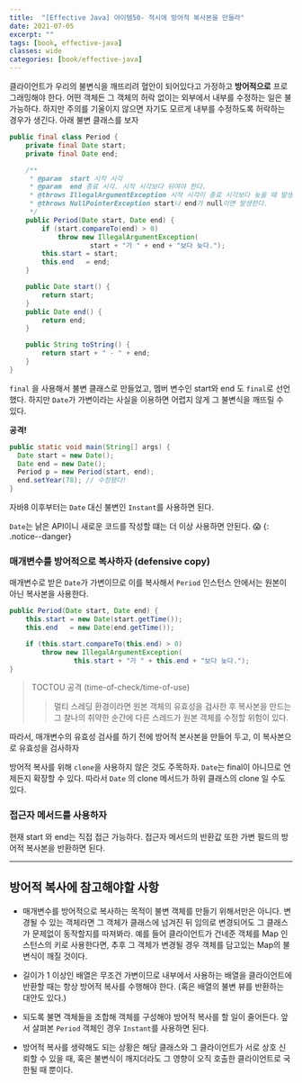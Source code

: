```yaml
---
title:  "[Effective Java] 아이템50- 적시에 방어적 복사본을 만들라"
date: 2021-07-05
excerpt: ""
tags: [book, effective-java]
classes: wide
categories: [book/effective-java]
---
```


클라이언트가 우리의 불변식을 깨뜨리려 혈안이 되어있다고 가정하고 **방어적으로** 프로그래밍해야 한다. 어떤 객체든 그 객체의 허락 없이는 외부에서 내부를 수정하는 일은 불가능하다. 하지만 주의를 기울이지 않으면 자기도 모르게 내부를 수정하도록 허락하는 경우가 생긴다. 아래 불변 클래스를 보자

``` java
public final class Period {
    private final Date start;
    private final Date end;

    /**
     * @param  start 시작 시각
     * @param  end 종료 시각. 시작 시각보다 뒤여야 한다.
     * @throws IllegalArgumentException 시작 시각이 종료 시각보다 늦을 때 발생한다.
     * @throws NullPointerException start나 end가 null이면 발생한다.
     */
    public Period(Date start, Date end) {
        if (start.compareTo(end) > 0)
            throw new IllegalArgumentException(
                    start + "가 " + end + "보다 늦다.");
        this.start = start;
        this.end   = end;
    }

    public Date start() {
        return start;
    }
    public Date end() {
        return end;
    }

    public String toString() {
        return start + " - " + end;
    }
}
```

`final` 을 사용해서 불변 클래스로 만들었고, 멤버 변수인 start와 end 도 `final`로 선언했다. 하지만 `Date`가 가변이라는 사실을 이용하면 어렵지 않게 그 불변식을 깨뜨릴 수 있다.

**공격!**
``` java
public static void main(String[] args) {
  Date start = new Date();
  Date end = new Date();
  Period p = new Period(start, end);
  end.setYear(78); // 수정됐다!
}
```

자바8 이후부터는 `Date` 대신 불변인 `Instant`를 사용하면 된다.

`Date`는 낡은 API이니 새로운 코드를 작성할 떄는 더 이상 사용하면 안된다. 😱
{: .notice--danger}

### 매개변수를 방어적으로 복사하자 (defensive copy)

매개변수로 받은 `Date`가 가변이므로 이를 복사해서 `Period` 인스턴스 안에서는 원본이 아닌 복사본을 사용한다.

``` java
public Period(Date start, Date end) {
    this.start = new Date(start.getTime());
    this.end   = new Date(end.getTime());

    if (this.start.compareTo(this.end) > 0)
        throw new IllegalArgumentException(
                this.start + "가 " + this.end + "보다 늦다.");
}
```

> TOCTOU 공격 (time-of-check/time-of-use)
>> 멀티 스레딩 환경이라면 원본 객체의 유효성을 검사한 후 복사본을 만드는 그 찰나의 취약한 순간에 다른 스레드가 원본 객체를 수정할 위험이 있다.

따라서, 매개변수의 유효성 검사를 하기 전에 방어적 본사본을 만들어 두고, 이 복사본으로 유효성을 검사하자

방어적 복사를 위해 `clone`을 사용하지 않은 것도 주목하자. `Date`는 final이 아니므로 언제든지 확장할 수 있다. 따라서 `Date` 의 clone 메서드가 하위 클래스의 clone 일 수도 있다.

### 접근자 메서드를 사용하자

현재 start 와 end는 직접 접근 가능하다. 접근자 메서드의 반환값 또한 가변 필드의 방어적 복사본을 반환하면 된다.

---

## 방어적 복사에 참고해야할 사항

- 매개변수를 방어적으로 복사하는 목적이 불변 객체를 만들기 위해서만은 아니다. 변경될 수 있는 객체라면 그 객체가 클래스에 넘겨진 뒤 임의로 변경되어도 그 클래스가 문제없이 동작할지를 따져봐라. 예를 들어 클라이언트가 건네준 객체를 Map 인스턴스의 키로 사용한다면, 추후 그 객체가 변경될 경우 객체를 담고있는 Map의 불변식이 깨질 것이다.


- 길이가 1 이상인 배열은 무조건 가변이므로 내부에서 사용하는 배열을 클라이언트에 반환할 때는 항상 방어적 복사를 수행해야 한다. (혹은 배열의 불변 뷰를 반환하는 대안도 있다.)


- 되도록 불면 객체들을 조합해 객체를 구성해야 방어적 복사를 할 일이 줄어든다. 앞서 살펴본 `Period` 객체인 경우 `Instant`를 사용하면 된다.

- 방어적 복사를 생략해도 되는 상황은 해당 클래스와 그 클라이언트가 서로 상호 신뢰할 수 있을 때, 혹은 불변식이 깨지더라도 그 영향이 오직 호출한 클라이언트로 국한될 때 뿐이다.
